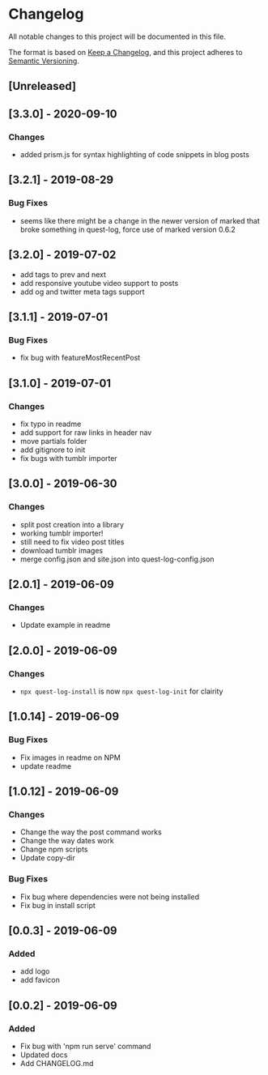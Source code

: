 # Changelog

All notable changes to this project will be documented in this file.

The format is based on [Keep a Changelog](https://keepachangelog.com/en/1.0.0/),
and this project adheres to [Semantic Versioning](https://semver.org/spec/v2.0.0.html).

## [Unreleased]

## [3.3.0] - 2020-09-10

### Changes
- added prism.js for syntax highlighting of code snippets in blog posts


## [3.2.1] - 2019-08-29

### Bug Fixes
- seems like there might be a change in the newer version of marked that broke something in quest-log, force use of marked version 0.6.2


## [3.2.0] - 2019-07-02

- add tags to prev and next
- add responsive youtube video support to posts
- add og and twitter meta tags support


## [3.1.1] - 2019-07-01

### Bug Fixes
- fix bug with featureMostRecentPost

## [3.1.0] - 2019-07-01

### Changes
- fix typo in readme
- add support for raw links in header nav
- move partials folder
- add gitignore to init
- fix bugs with tumblr importer

## [3.0.0] - 2019-06-30

### Changes
- split post creation into a library
- working tumblr importer!
- still need to fix video post titles
- download tumblr images
- merge config.json and site.json into quest-log-config.json

## [2.0.1] - 2019-06-09

### Changes

-   Update example in readme

## [2.0.0] - 2019-06-09

### Changes

-   `npx quest-log-install` is now `npx quest-log-init` for clairity

## [1.0.14] - 2019-06-09

### Bug Fixes

-   Fix images in readme on NPM
-   update readme

## [1.0.12] - 2019-06-09

### Changes

-   Change the way the post command works
-   Change the way dates work
-   Change npm scripts
-   Update copy-dir

### Bug Fixes

-   Fix bug where dependencies were not being installed
-   Fix bug in install script

## [0.0.3] - 2019-06-09

### Added

-   add logo
-   add favicon

## [0.0.2] - 2019-06-09

### Added

-   Fix bug with 'npm run serve' command
-   Updated docs
-   Add CHANGELOG.md
